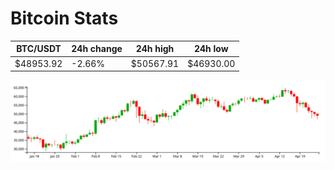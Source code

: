 # Bitcoin Stats

BTC/USDT|24h change|24h high|24h low|
|---|---|---|---|
|$48953.92|-2.66%|$50567.91|$46930.00|

<img src="./chart.svg">

